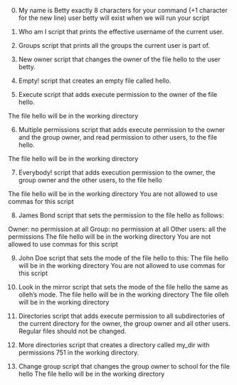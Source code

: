 0. My name is Betty
exactly 8 characters for your command (+1 character for the new line)
user betty will exist when we will run your script

1. Who am I
script that prints the effective username of the current user.

2. Groups
script that prints all the groups the current user is part of.

3. New owner
script that changes the owner of the file hello to the user betty.

4. Empty!
script that creates an empty file called hello.

5. Execute
script that adds execute permission to the owner of the file hello.

The file hello will be in the working directory

6. Multiple permissions
script that adds execute permission to the owner and the group owner, and read permission to other users, to the file hello.

The file hello will be in the working directory

7. Everybody!
script that adds execution permission to the owner, the group owner and the other users, to the file hello

The file hello will be in the working directory
You are not allowed to use commas for this script

8. James Bond
script that sets the permission to the file hello as follows:

Owner: no permission at all
Group: no permission at all
Other users: all the permissions
The file hello will be in the working directory You are not allowed to use commas for this script

9. John Doe
script that sets the mode of the file hello to this:
The file hello will be in the working directory
You are not allowed to use commas for this script

10. Look in the mirror
script that sets the mode of the file hello the same as olleh’s mode.
The file hello will be in the working directory
The file olleh will be in the working directory

11. Directories
script that adds execute permission to all subdirectories of the current directory for the owner, the group owner and all other users. Regular files should not be changed.

12. More directories
 script that creates a directory called my_dir with permissions 751 in the working directory.

13. Change group
script that changes the group owner to school for the file hello
The file hello will be in the working directory